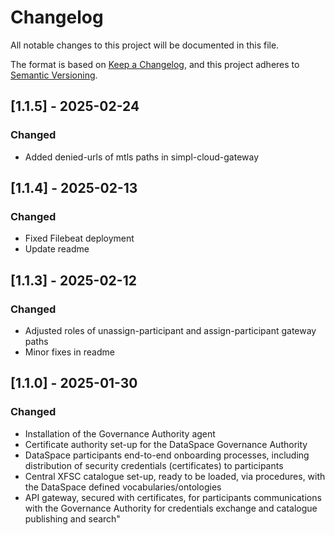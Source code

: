 # Changelog
All notable changes to this project will be documented in this file.

The format is based on [Keep a Changelog](https://keepachangelog.com/en/1.0.0/),
and this project adheres to [Semantic Versioning](https://semver.org/spec/v2.0.0.html).

## [1.1.5] - 2025-02-24

### Changed
- Added denied-urls of mtls paths in simpl-cloud-gateway

## [1.1.4] - 2025-02-13

### Changed
- Fixed Filebeat deployment
- Update readme

## [1.1.3] - 2025-02-12

### Changed
- Adjusted roles of unassign-participant and assign-participant gateway paths
- Minor fixes in readme

## [1.1.0] - 2025-01-30

### Changed
- Installation of the Governance Authority agent
- Certificate authority set-up for the DataSpace Governance Authority
- DataSpace participants end-to-end onboarding processes, including distribution of security credentials (certificates) to participants
- Central XFSC catalogue set-up, ready to be loaded, via procedures, with the DataSpace defined vocabularies/ontologies
- API gateway, secured with certificates, for participants communications with the Governance Authority for credentials exchange and catalogue publishing and search"